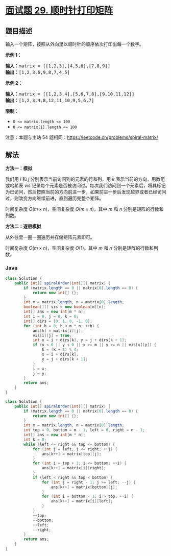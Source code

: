 # [面试题 29. 顺时针打印矩阵](https://leetcode.cn/problems/shun-shi-zhen-da-yin-ju-zhen-lcof/)

## 题目描述

<p>输入一个矩阵，按照从外向里以顺时针的顺序依次打印出每一个数字。</p>



<p><strong>示例 1：</strong></p>

<pre><strong>输入：</strong>matrix = [[1,2,3],[4,5,6],[7,8,9]]
<strong>输出：</strong>[1,2,3,6,9,8,7,4,5]
</pre>

<p><strong>示例 2：</strong></p>

<pre><strong>输入：</strong>matrix =&nbsp;[[1,2,3,4],[5,6,7,8],[9,10,11,12]]
<strong>输出：</strong>[1,2,3,4,8,12,11,10,9,5,6,7]
</pre>



<p><strong>限制：</strong></p>

<ul>
	<li><code>0 &lt;= matrix.length &lt;= 100</code></li>
	<li><code>0 &lt;= matrix[i].length&nbsp;&lt;= 100</code></li>
</ul>

<p>注意：本题与主站 54 题相同：<a href="https://leetcode.cn/problems/spiral-matrix/">https://leetcode.cn/problems/spiral-matrix/</a></p>

## 解法

**方法一：模拟**

我们用 $i$ 和 $j$ 分别表示当前访问到的元素的行和列，用 $k$ 表示当前的方向，用数组或哈希表 $vis$ 记录每个元素是否被访问过。每次我们访问到一个元素后，将其标记为已访问，然后按照当前的方向前进一步，如果前进一步后发现越界或者已经访问过，则改变方向继续前进，直到遍历完整个矩阵。

时间复杂度 $O(m \times n)$，空间复杂度 $O(m \times n)$。其中 $m$ 和 $n$ 分别是矩阵的行数和列数。

**方法二：逐层模拟**

从外往里一圈一圈遍历并存储矩阵元素即可。

时间复杂度 $O(m \times n)$，空间复杂度 $O(1)$。其中 $m$ 和 $n$ 分别是矩阵的行数和列数。

### **Java**

```java
class Solution {
    public int[] spiralOrder(int[][] matrix) {
        if (matrix.length == 0 || matrix[0].length == 0) {
            return new int[] {};
        }
        int m = matrix.length, n = matrix[0].length;
        boolean[][] vis = new boolean[m][n];
        int[] ans = new int[m * n];
        int i = 0, j = 0, k = 0;
        int[] dirs = {0, 1, 0, -1, 0};
        for (int h = 0; h < m * n; ++h) {
            ans[h] = matrix[i][j];
            vis[i][j] = true;
            int x = i + dirs[k], y = j + dirs[k + 1];
            if (x < 0 || y < 0 || x >= m || y >= n || vis[x][y]) {
                k = (k + 1) % 4;
                x = i + dirs[k];
                y = j + dirs[k + 1];
            }
            i = x;
            j = y;
        }
        return ans;
    }
}
```

```java
class Solution {
    public int[] spiralOrder(int[][] matrix) {
        if (matrix.length == 0 || matrix[0].length == 0) {
            return new int[] {};
        }
        int m = matrix.length, n = matrix[0].length;
        int top = 0, bottom = m - 1, left = 0, right = n - 1;
        int[] ans = new int[m * n];
        int k = 0;
        while (left <= right && top <= bottom) {
            for (int j = left; j <= right; ++j) {
                ans[k++] = matrix[top][j];
            }
            for (int i = top + 1; i <= bottom; ++i) {
                ans[k++] = matrix[i][right];
            }
            if (left < right && top < bottom) {
                for (int j = right - 1; j >= left; --j) {
                    ans[k++] = matrix[bottom][j];
                }
                for (int i = bottom - 1; i > top; --i) {
                    ans[k++] = matrix[i][left];
                }
            }
            ++top;
            --bottom;
            ++left;
            --right;
        }
        return ans;
    }
}
```
